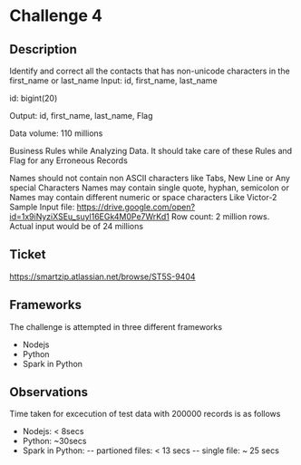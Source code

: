 # Challenge 4

## Description
Identify and correct all the contacts that has non-unicode characters in the first_name or last_name
Input: id, first_name, last_name

id: bigint(20)

Output: id, first_name, last_name, Flag

Data volume: 110 millions

Business Rules while Analyzing Data.
It should take care of these Rules and Flag for any Erroneous Records

Names should not contain non ASCII characters like Tabs, New Line or Any special Characters
Names may contain single quote, hyphan, semicolon or
Names may contain different numeric or space characters Like Victor-2
Sample Input file: https://drive.google.com/open?id=1x9iNyziXSEu_suyl16EGk4M0Pe7WrKd1
Row count: 2 million rows. 
Actual input would be of 24 millions


## Ticket
https://smartzip.atlassian.net/browse/ST5S-9404

## Frameworks

The challenge is attempted in three different frameworks
  - Nodejs
  - Python
  - Spark in Python


## Observations

Time taken for excecution of test data with 200000 records is as follows
  - Nodejs:  < 8secs
  - Python: ~30secs
  - Spark in Python: 
    -- partioned files: < 13 secs
    -- single file: ~ 25 secs